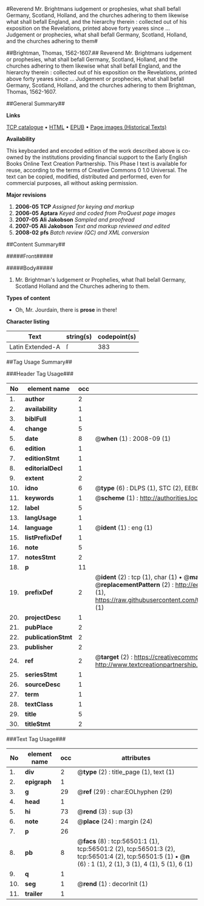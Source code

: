 #Reverend Mr. Brightmans iudgement or prophesies, what shall befall Germany, Scotland, Holland, and the churches adhering to them likewise what shall befall England, and the hierarchy therein : collected out of his exposition on the Revelations, printed above forty yeares since ... Judgement or prophecies, what shall befall Germany, Scotland, Holland, and the churches adhering to them#

##Brightman, Thomas, 1562-1607.##
Reverend Mr. Brightmans iudgement or prophesies, what shall befall Germany, Scotland, Holland, and the churches adhering to them likewise what shall befall England, and the hierarchy therein : collected out of his exposition on the Revelations, printed above forty yeares since ...
Judgement or prophecies, what shall befall Germany, Scotland, Holland, and the churches adhering to them
Brightman, Thomas, 1562-1607.

##General Summary##

**Links**

[TCP catalogue](http://www.ota.ox.ac.uk/tcp/)  • 
[HTML](http://tei.it.ox.ac.uk/tcp/Texts-HTML/free/A29/A29508.html)  • 
[EPUB](http://tei.it.ox.ac.uk/tcp/Texts-EPUB/free/A29/A29508.epub) • 
[Page images (Historical Texts)](https://data.historicaltexts.jisc.ac.uk/view?pubId=eebo-12226086e&pageId=eebo-12226086e-56501-1)

**Availability**

This keyboarded and encoded edition of the
	       work described above is co-owned by the institutions
	       providing financial support to the Early English Books
	       Online Text Creation Partnership. This Phase I text is
	       available for reuse, according to the terms of Creative
	       Commons 0 1.0 Universal. The text can be copied,
	       modified, distributed and performed, even for
	       commercial purposes, all without asking permission.

**Major revisions**

1. __2006-05__ __TCP__ *Assigned for keying and markup*
1. __2006-05__ __Aptara__ *Keyed and coded from ProQuest page images*
1. __2007-05__ __Ali Jakobson__ *Sampled and proofread*
1. __2007-05__ __Ali Jakobson__ *Text and markup reviewed and edited*
1. __2008-02__ __pfs__ *Batch review (QC) and XML conversion*

##Content Summary##

#####Front#####

#####Body#####

1. Mr. Brightman's Iudgement or Propheſies,
what ſhall beſall Germany, Scotland Holland
and the Churches adhering to them.

**Types of content**

  * Oh, Mr. Jourdain, there is **prose** in there!

**Character listing**


|Text|string(s)|codepoint(s)|
|---|---|---|
|Latin Extended-A|ſ|383|

##Tag Usage Summary##

###Header Tag Usage###

|No|element name|occ|attributes|
|---|---|---|---|
|1.|__author__|2||
|2.|__availability__|1||
|3.|__biblFull__|1||
|4.|__change__|5||
|5.|__date__|8| @__when__ (1) : 2008-09 (1)|
|6.|__edition__|1||
|7.|__editionStmt__|1||
|8.|__editorialDecl__|1||
|9.|__extent__|2||
|10.|__idno__|6| @__type__ (6) : DLPS (1), STC (2), EEBO-CITATION (1), OCLC (1), VID (1)|
|11.|__keywords__|1| @__scheme__ (1) : http://authorities.loc.gov/ (1)|
|12.|__label__|5||
|13.|__langUsage__|1||
|14.|__language__|1| @__ident__ (1) : eng (1)|
|15.|__listPrefixDef__|1||
|16.|__note__|5||
|17.|__notesStmt__|2||
|18.|__p__|11||
|19.|__prefixDef__|2| @__ident__ (2) : tcp (1), char (1)  •  @__matchPattern__ (2) : ([0-9\-]+):([0-9IVX]+) (1), (.+) (1)  •  @__replacementPattern__ (2) : http://eebo.chadwyck.com/downloadtiff?vid=$1&page=$2 (1), https://raw.githubusercontent.com/textcreationpartnership/Texts/master/tcpchars.xml#$1 (1)|
|20.|__projectDesc__|1||
|21.|__pubPlace__|2||
|22.|__publicationStmt__|2||
|23.|__publisher__|2||
|24.|__ref__|2| @__target__ (2) : https://creativecommons.org/publicdomain/zero/1.0/ (1), http://www.textcreationpartnership.org/docs/. (1)|
|25.|__seriesStmt__|1||
|26.|__sourceDesc__|1||
|27.|__term__|1||
|28.|__textClass__|1||
|29.|__title__|5||
|30.|__titleStmt__|2||


###Text Tag Usage###

|No|element name|occ|attributes|
|---|---|---|---|
|1.|__div__|2| @__type__ (2) : title_page (1), text (1)|
|2.|__epigraph__|1||
|3.|__g__|29| @__ref__ (29) : char:EOLhyphen (29)|
|4.|__head__|1||
|5.|__hi__|73| @__rend__ (3) : sup (3)|
|6.|__note__|24| @__place__ (24) : margin (24)|
|7.|__p__|26||
|8.|__pb__|8| @__facs__ (8) : tcp:56501:1 (1), tcp:56501:2 (2), tcp:56501:3 (2), tcp:56501:4 (2), tcp:56501:5 (1)  •  @__n__ (6) : 1 (1), 2 (1), 3 (1), 4 (1), 5 (1), 6 (1)|
|9.|__q__|1||
|10.|__seg__|1| @__rend__ (1) : decorInit (1)|
|11.|__trailer__|1||
